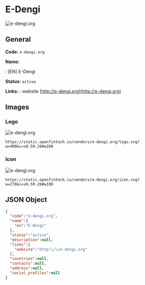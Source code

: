 
# E-Dengi 
![e-dengi.org](https://static.openfintech.io/vendors/e-dengi.org/logo.svg?w=400&c=v0.59.26#w200)  

## General 
 
**Code:** `e-dengi.org` 
 
**Name:** 
 
:	[EN] E-Dengi 
 
**Status:** `active` 
 
**Links:** 
: website [http://e-dengi.org](http://e-dengi.org) 
 

## Images 

### Logo 
 
![e-dengi.org](https://static.openfintech.io/vendors/e-dengi.org/logo.svg?w=400&c=v0.59.26#w200)  

```
https://static.openfintech.io/vendors/e-dengi.org/logo.svg?w=400&c=v0.59.26#w200
```  

### Icon 
 
![e-dengi.org](https://static.openfintech.io/vendors/e-dengi.org/icon.svg?w=278&c=v0.59.26#w100)  

```
https://static.openfintech.io/vendors/e-dengi.org/icon.svg?w=278&c=v0.59.26#w100
```  

## JSON Object 

```json
{
  "code":"e-dengi.org",
  "name":{
    "en":"E-Dengi"
  },
  "status":"active",
  "description":null,
  "links":{
    "website":"http:\/\/e-dengi.org"
  },
  "countries":null,
  "contacts":null,
  "address":null,
  "social_profiles":null
}
```  
